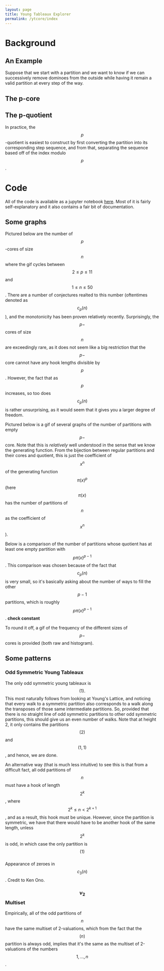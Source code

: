 ```yaml
---
layout: page
title: Young Tableaux Explorer
permalink: /ytcore/index
---
```


# Background
## An Example
Suppose that we start with a partition and we want to know if we can successively remove dominoes from the outside while having it remain a valid partition at every step of the way. 


## The p-core


## The p-quotient

In practice, the $$p$$-quotient is easiest to construct by first converting the partition into its corresponding step sequence, and from that, separating the sequence based off of the index modulo $$p$$.


# Code
All of the code is available as a jupyter notebook [here](https://github.com/mushokunosora/youngtableaux). Most of it is fairly self-explanatory and it also contains a fair bit of documentation.


## Some graphs
Pictured below are the number of $$p$$-cores of size $$n$$ where the gif cycles between $$2 \le p \le 11$$ and $$1 \le n \le 50$$. There are a number of conjectures realted to this number (oftentimes denoted as $$c_p(n)$$), and the monotonicity has been proven relatively recently. Surprisingly, the $$p-$$cores of size $$n$$ are exceedingly rare, as it does not seem like a big restriction that the $$p-$$core cannot have any hook lengths divisible by $$p$$. However, the fact that as $$p$$ increases, so too does $$c_p(n)$$ is rather unsurprising, as it would seem that it gives you a larger degree of freedom.



Pictured below is a gif of several graphs of the number of partitions with empty $$p-$$core. Note that this is *relatively* well understood in the sense that we know the generating function. From the bijection between regular partitions and their cores and quotient, this is just the coefficient of $$x^n$$ of the generating function $$\pi(x)^p$$ (here $$\pi(x)$$ has the number of partitions of $$n$$ as the coefficient of $$x^n$$). 


Below is a comparison of the number of partitions whose quotient has at least one empty partition with $$p\pi(x)^{p-1}$$. This comparison was chosen because of the fact that $$c_p(n)$$ is very small, so it's basically asking about the number of ways to fill the other $$p-1$$ partitions, which is roughly $$p\pi(x)^{p-1}$$. **check constant**


To round it off, a gif of the frequency of the different sizes of $$p-$$cores is provided (both raw and histogram). 





## Some patterns

### Odd Symmetric Young Tableaux
The only odd symmetric young tableaux is $$(1).$$ This most naturally follows from looking at Young's Lattice, and noticing that every walk to a symmetric partition also corresponds to a walk along the transposes of those same intermediate partitions. So, provided that there is no straight line of odd symmetric partitions to other odd symmetric partitions, this should give us an even number of walks. Note that at height 2, it only contains the partitions $$(2)$$ and $$(1,1)$$, and hence, we are done.

An alternative way (that is much less intuitive) to see this is that from a difficult fact, all odd partitions of $$n$$ must have a hook of length $$2^k$$, where $$2^k \le n < 2^{k+1}$$, and as a result, this hook must be unique. However, since the partition is symmetric, we have that there would have to be another hook of the same length, unless $$2^k$$ is odd, in which case the only partition is $$(1)$$

###
Appearance of zeroes in $$c_3(n)$$. Credit to Ken Ono.



### $$\nu_2$$ Multiset
Empirically, all of the odd partitions of $$n$$ have the same multiset of 2-valuations, which from the fact that the $$(n)$$ partition is always odd, implies that it's the same as the multiset of 2-valuations of the numbers $$1, \ldots, n$$.

